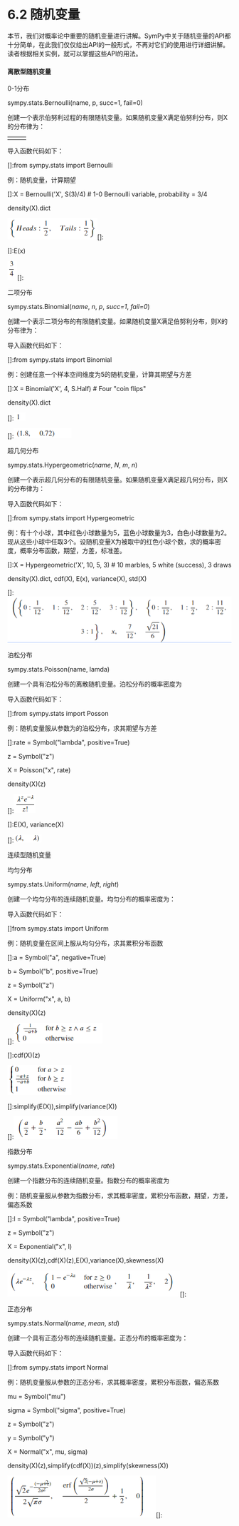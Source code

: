 # 6.2 随机变量


本节，我们对概率论中重要的随机变量进行讲解。SymPy中关于随机变量的API都十分简单，在此我们仅仅给出API的一般形式，不再对它们的使用进行详细讲解。读者根据相关实例，就可以掌握这些API的用法。

#### 离散型随机变量

0-1分布

sympy.stats.Bernoulli(name, p, succ=1, fail=0)

创建一个表示伯努利过程的有限随机变量。如果随机变量X满足伯努利分布，则X的分布律为：

|   |   |   |
|---|---|---|
|   |   |   |

导入函数代码如下：

[]:from sympy.stats import Bernoulli

例：随机变量，计算期望

[]:X = Bernoulli('X', S(3)/4) \# 1-0 Bernoulli variable, probability = 3/4

density(X).dict

![](media/62cb22c52b76fc4349ef51ff8b835a4c.png)[]:

[]:E(x)

![](media/9030d53913e11b43f510c4c4bf74c5b2.png)[]:

二项分布

sympy.stats.Binomial(*name*, *n*, *p*, *succ=1*, *fail=0*)

创建一个表示二项分布的有限随机变量。如果随机变量X满足伯努利分布，则X的分布律为：

导入函数代码如下：

[]:from sympy.stats import Binomial

例：创建任意一个样本空间维度为5的随机变量，计算其期望与方差

[]:X = Binomial('X', 4, S.Half) \# Four "coin flips"

density(X).dict

[]:![](media/e675c4eaad6b5f2060311e8ef5165c4f.png)

[]:![](media/066732ee90fe1921432c20a8c6753441.png)

超几何分布

sympy.stats.Hypergeometric(*name*, *N*, *m*, *n*)

创建一个表示超几何分布的有限随机变量。如果随机变量X满足超几何分布，则X的分布律为：

导入函数代码如下：

[]:from sympy.stats import Hypergeometric

例：有十个小球，其中红色小球数量为5，蓝色小球数量为3，白色小球数量为2。现从这些小球中任取3个。设随机变量X为被取中的红色小球个数，求的概率密度，概率分布函数，期望，方差，标准差。

[]:X = Hypergeometric('X', 10, 5, 3) \# 10 marbles, 5 white (success), 3 draws

density(X).dict, cdf(X), E(x), variance(X), std(X)

[]:![](media/7b4b85eb5d270b5d7a7740b1d07076cb.png)

泊松分布

sympy.stats.Poisson(name, lamda)

创建一个具有泊松分布的离散随机变量。泊松分布的概率密度为

导入函数代码如下：

[]:from sympy.stats import Posson

例：随机变量服从参数为的泊松分布，求其期望与方差

[]:rate = Symbol("lambda", positive=True)

z = Symbol("z")

X = Poisson("x", rate)

density(X)(z)

[]:![](media/80b11d795fccfd0d8e9fa4f689947337.png)

[]:E(X), variance(X)

[]:![](media/5acd82d14ecdba4814d2e721fabaad9c.png)

连续型随机变量

均匀分布

sympy.stats.Uniform(*name*, *left*, *right*)

创建一个均匀分布的连续随机变量。均匀分布的概率密度为：

导入函数代码如下：

[]from sympy.stats import Uniform

例：随机变量在区间上服从均匀分布，求其累积分布函数

[]:a = Symbol("a", negative=True)

b = Symbol("b", positive=True)

z = Symbol("z")

X = Uniform("x", a, b)

density(X)(z)

[]:![](media/96ccdb2b6b83f5d946481bc0f61da194.png)

[]:cdf(X)(z)

![](media/d5a4bab52fa5e7fc259ae4dda83ba660.png)

[]:simplify(E(X)),simplify(variance(X))

[]:![](media/c6a0c1637dca05930cbf231d0192a128.png)

指数分布

sympy.stats.Exponential(*name*, *rate*)

创建一个指数分布的连续随机变量。指数分布的概率密度为

例：随机变量服从参数为指数分布，求其概率密度，累积分布函数，期望，方差，偏态系数

[]:l = Symbol("lambda", positive=True)

z = Symbol("z")

X = Exponential("x", l)

density(X)(z),cdf(X)(z),E(X),variance(X),skewness(X)

![](media/4f289a5600641189e4ec91aa32e17539.png)[]:

正态分布

sympy.stats.Normal(*name*, *mean*, *std*)

创建一个具有正态分布的连续随机变量。正态分布的概率密度为：

导入函数代码如下：

[]:from sympy.stats import Normal

例：随机变量服从参数的正态分布，求其概率密度，累积分布函数，偏态系数

mu = Symbol("mu")

sigma = Symbol("sigma", positive=True)

z = Symbol("z")

y = Symbol("y")

X = Normal("x", mu, sigma)

density(X)(z),simplify(cdf(X))(z),simplify(skewness(X))

![](media/2e1094095d4611062d11db6f400dc422.png)[]: